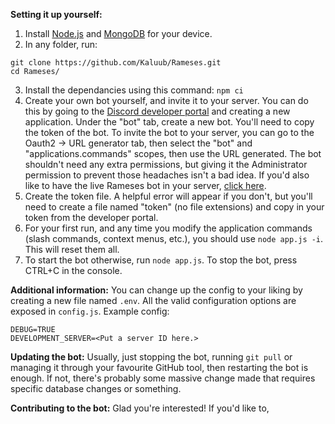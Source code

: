 **Setting it up yourself:**
1. Install [Node.js](https://nodejs.org/en/download/) and [MongoDB](https://repo.mongodb.org/yum/amazon/2/mongodb-org/6.0/x86_64/RPMS/mongodb-org-server-6.0.3-1.amzn2.x86_64.rpm) for your device.
2. In any folder, run:
```
git clone https://github.com/Kaluub/Rameses.git
cd Rameses/
```
3. Install the dependancies using this command: `npm ci`
4. Create your own bot yourself, and invite it to your server. You can do this by going to the [Discord developer portal](https://discord.com/developers/applications) and creating a new application. Under the "bot" tab, create a new bot. You'll need to copy the token of the bot. To invite the bot to your server, you can go to the Oauth2 -> URL generator tab, then select the "bot" and "applications.commands" scopes, then use the URL generated. The bot shouldn't need any extra permissions, but giving it the Administrator permission to prevent those headaches isn't a bad idea. If you'd also like to have the live Rameses bot in your server, [click here](https://discord.com/api/oauth2/authorize?client_id=1041182147924467762&permissions=2147805248&scope=applications.commands%20bot).
5. Create the token file. A helpful error will appear if you don't, but you'll need to create a file named "token" (no file extensions) and copy in your token from the developer portal.
6. For your first run, and any time you modify the application commands (slash commands, context menus, etc.), you should use `node app.js -i`. This will reset them all.
7. To start the bot otherwise, run `node app.js`. To stop the bot, press CTRL+C in the console.

**Additional information:**
You can change up the config to your liking by creating a new file named `.env`. All the valid configuration options are exposed in `config.js`.
Example config:
```
DEBUG=TRUE
DEVELOPMENT_SERVER=<Put a server ID here.>
```

**Updating the bot:**
Usually, just stopping the bot, running `git pull` or managing it through your favourite GitHub tool, then restarting the bot is enough. If not, there's probably some massive change made that requires specific database changes or something.

**Contributing to the bot:**
Glad you're interested! If you'd like to, 